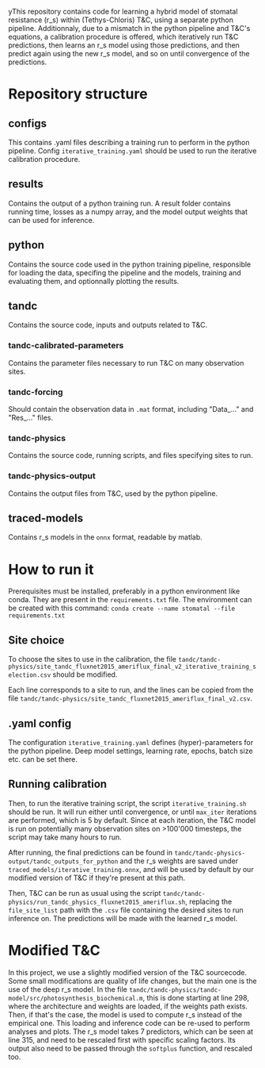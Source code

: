 yThis repository contains code for learning a hybrid model of stomatal resistance (r_s) within (Tethys-Chloris) T&C, using a separate python pipeline. Additionnaly, due to a mismatch in the python pipeline and T&C's equations, a calibration procedure is offered, which iteratively run T&C predictions, then learns an r_s model using those predictions, and then predict again using the new r_s model, and so on until convergence of the predictions.

# Repository structure
## configs
This contains .yaml files describing a training run to perform in the python pipeline. Config ```iterative_training.yaml``` should be used to run the iterative calibration procedure.

## results
Contains the output of a python training run. A result folder contains running time, losses as a numpy array, and the model output weights that can be used for inference.

## python
Contains the source code used in the python training pipeline, responsible for loading the data, specifing the pipeline and the models, training and evaluating them, and optionnally plotting the results.

## tandc
Contains the source code, inputs and outputs related to T&C.
### tandc-calibrated-parameters
Contains the parameter files necessary to run T&C on many observation sites.
### tandc-forcing
Should contain the observation data in ```.mat``` format, including "Data_..." and "Res_..." files.
### tandc-physics
Contains the source code, running scripts, and files specifying sites to run.
### tandc-physics-output
Contains the output files from T&C, used by the python pipeline.

## traced-models
Contains r_s models in the ```onnx``` format, readable by matlab.

# How to run it
Prerequisites must be installed, preferably in a python environment like conda.
They are present in the ```requirements.txt``` file.
The environment can be created with this command:
```conda create --name stomatal --file requirements.txt```

## Site choice
To choose the sites to use in the calibration, the file ```tandc/tandc-physics/site_tandc_fluxnet2015_ameriflux_final_v2_iterative_training_selection.csv``` should be modified. 

Each line corresponds to a site to run, and the lines can be copied from the file ```tandc/tandc-physics/site_tandc_fluxnet2015_ameriflux_final_v2.csv```.

## .yaml config
The configuration ```iterative_training.yaml``` defines (hyper)-parameters for the python pipeline. Deep model settings, learning rate, epochs, batch size etc. can be set there.

## Running calibration
Then, to run the iterative training script, the script ```iterative_training.sh``` should be run.
It will run either until convergence, or until ```max_iter``` iterations are performed, which is 5 by default.
Since at each iteration, the T&C model is run on potentially many observation sites on >100'000 timesteps, the script may take many hours to run.

After running, the final predictions can be found in ```tandc/tandc-physics-output/tandc_outputs_for_python``` and the r_s weights are saved under ```traced_models/iterative_training.onnx```, and will be used by default by our modified version of T&C if they're present at this path.

Then, T&C can be run as usual using the script ```tandc/tandc-physics/run_tandc_physics_fluxnet2015_ameriflux.sh```, replacing the ```file_site_list``` path with the ```.csv``` file containing the desired sites to run inference on. The predictions will be made with the learned r_s model.


# Modified T&C
In this project, we use a slightly modified version of the T&C sourcecode. Some small modifications are quality of life changes, but the main one is the use of the deep r_s model. In the file ```tandc/tandc-physics/tandc-model/src/photosynthesis_biochemical.m```, this is done starting at line 298, where the architecture and weights are loaded, if the weights path exists. Then, if that's the case, the model is used to compute r_s instead of the empirical one. This loading and inference code can be re-used to perform analyses and plots. The r_s model takes 7 predictors, which can be seen at line 315, and need to be rescaled first with specific scaling factors. Its output also need to be passed through the ```softplus``` function, and rescaled too. 


<!-- # TODO:
* where the T&C files are (need to download?) DONE
* explain how to run training (+ some infos about perf?) DONE
* create conda environment using requirements DONE
* say that they need to run once T&C with the base model ?? DONE
* explain how to choose the sites DONE
* explain again the .yaml (and some other stuff from python) DONE -->
